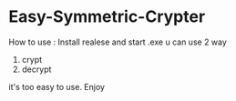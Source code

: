 # Easy-Symmetric-Crypter

How to use : Install realese and start .exe 
u can use 2 way 
1) crypt
2) decrypt

it's too easy to use. Enjoy
